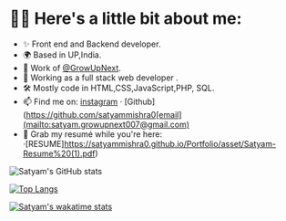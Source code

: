 # 🙋‍♂️ Here's a little bit about me:

- ✨ Front end and Backend developer.
- 🌍 Based in UP,India.
- 🌺 Work of [@GrowUpNext](https://github.com/growupnext/).
- 💼 Working as a full stack web developer .
- 🛠 Mostly code in HTML,CSS,JavaScript,PHP, SQL.
- 📫 Find me on: [instagram](https://www.instagram.com/_satyammishra07/) · [Github](https://github.com/satyammishra0[email](mailto:satyam.growupnext007@gmail.com)
- 📑 Grab my resumé while you're here: ·[RESUME]<https://satyammishra0.github.io/Portfolio/asset/Satyam-Resume%20(1).pdf>)

<!-- - ✨ Front end and Backend developer.
- 🌍 Based in UP,India.
- 🌺 Work at [@GrowUpNext](https://github.com/growupnext/).
- 💼 Working as a full stack web developer .
- 🛠 Mostly code in HTML,CSS,JavaScript,PHP, SQL.
- 📫 Find me on: [instagram](https://www.instagram.com/_satyammishra07/) · [Github](https://github.com/satyammishra0) · [email](mailto:satyam.growupnext007@gmail.com)
- 📑 Grab my resumé while you're here: ·[RESUME](<https://satyammishra0.github.io/Portfolio/asset/Satyam-Resume%20(1).pdf>) -->

![Satyam's GitHub stats](https://github-readme-stats.vercel.app/api?username=satyammishra0&show_icons=true&theme=dracula)

[![Top Langs](https://github-readme-stats.vercel.app/api/top-langs/?username=satyammishra0&layout=compact)](https://github.com/satyammishra0/github-readme-stats)

[![Satyam's wakatime stats](https://github-readme-stats.vercel.app/api/wakatime?username=satyammishra0)](https://github.com/satyammishra0/github-readme-stats)
